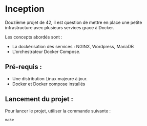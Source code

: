 # Inception

Douzième projet de 42, il est question de mettre en place une petite infrastructure avec plusieurs services grace à Docker.

Les concepts abordés sont :

   * La dockérisation des services : NGINX, Wordpress, MariaDB
   * L'orchestrateur Docker Compose.

## Pré-requis :

   * Une distribution Linux majeure à jour.
   * Docker et Docker compose installés

## Lancement du projet :

Pour lancer le projet, utiliser la commande suivante :

```
make
```
